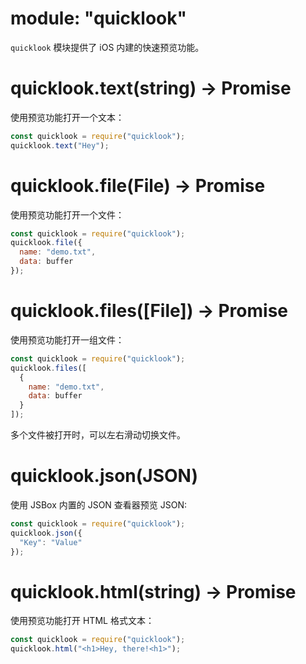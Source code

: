 # module: "quicklook"

`quicklook` 模块提供了 iOS 内建的快速预览功能。

# quicklook.text(string) -> Promise

使用预览功能打开一个文本：

```js
const quicklook = require("quicklook");
quicklook.text("Hey");
```

# quicklook.file(File) -> Promise

使用预览功能打开一个文件：

```js
const quicklook = require("quicklook");
quicklook.file({
  name: "demo.txt",
  data: buffer
});
```

# quicklook.files([File]) -> Promise

使用预览功能打开一组文件：

```js
const quicklook = require("quicklook");
quicklook.files([
  {
    name: "demo.txt",
    data: buffer
  }
]);
```

多个文件被打开时，可以左右滑动切换文件。

# quicklook.json(JSON)

使用 JSBox 内置的 JSON 查看器预览 JSON:

```js
const quicklook = require("quicklook");
quicklook.json({
  "Key": "Value"
});
```

# quicklook.html(string) -> Promise

使用预览功能打开 HTML 格式文本：

```js
const quicklook = require("quicklook");
quicklook.html("<h1>Hey, there!<h1>");
```